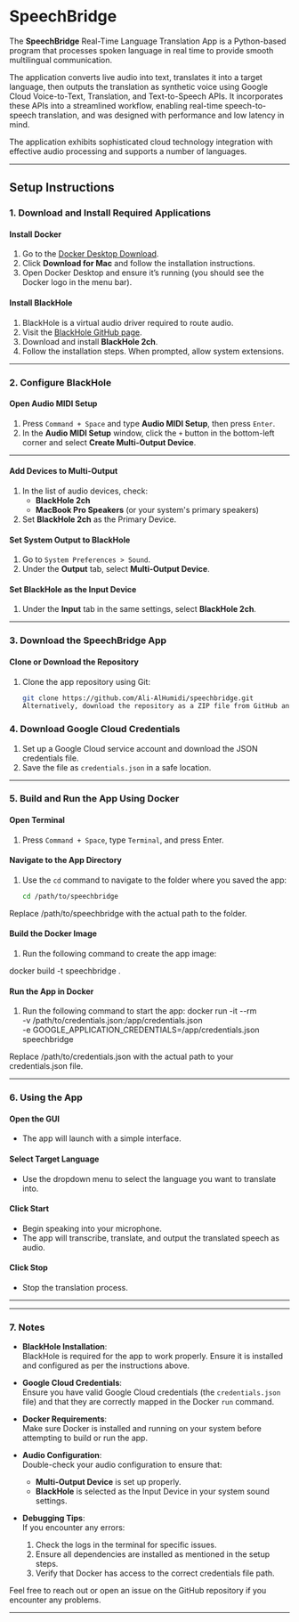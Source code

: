 # **SpeechBridge**

The **SpeechBridge** Real-Time Language Translation App is a Python-based program that processes spoken language in real time to provide smooth multilingual communication.

The application converts live audio into text, translates it into a target language, then outputs the translation as synthetic voice using Google Cloud Voice-to-Text, Translation, and Text-to-Speech APIs. It incorporates these APIs into a streamlined workflow, enabling real-time speech-to-speech translation, and was designed with performance and low latency in mind.

The application exhibits sophisticated cloud technology integration with effective audio processing and supports a number of languages.

---

## **Setup Instructions**

### **1. Download and Install Required Applications**

#### **Install Docker**
1. Go to the [Docker Desktop Download](https://www.docker.com/products/docker-desktop).
2. Click **Download for Mac** and follow the installation instructions.
3. Open Docker Desktop and ensure it’s running (you should see the Docker logo in the menu bar).

#### **Install BlackHole**
1. BlackHole is a virtual audio driver required to route audio.
2. Visit the [BlackHole GitHub page](https://github.com/ExistentialAudio/BlackHole).
3. Download and install **BlackHole 2ch**.
4. Follow the installation steps. When prompted, allow system extensions.


---

### **2. Configure BlackHole**

#### **Open Audio MIDI Setup**
1. Press `Command + Space` and type **Audio MIDI Setup**, then press `Enter`.
2. In the **Audio MIDI Setup** window, click the `+` button in the bottom-left corner and select **Create Multi-Output Device**.

---

#### **Add Devices to Multi-Output**
1. In the list of audio devices, check:
   - **BlackHole 2ch**
   - **MacBook Pro Speakers** (or your system's primary speakers)
2. Set **BlackHole 2ch** as the Primary Device.

#### **Set System Output to BlackHole**
1. Go to `System Preferences > Sound`.
2. Under the **Output** tab, select **Multi-Output Device**.

#### **Set BlackHole as the Input Device**
1. Under the **Input** tab in the same settings, select **BlackHole 2ch**.

---

### **3. Download the SpeechBridge App**

#### **Clone or Download the Repository**

1. Clone the app repository using Git:
   ```bash
   git clone https://github.com/Ali-AlHumidi/speechbridge.git
   Alternatively, download the repository as a ZIP file from GitHub and extract it.   '

### **4. Download Google Cloud Credentials**
1. Set up a Google Cloud service account and download the JSON credentials file.
2. Save the file as `credentials.json` in a safe location.

---

### **5. Build and Run the App Using Docker**

#### **Open Terminal**
1. Press `Command + Space`, type `Terminal`, and press Enter.

#### **Navigate to the App Directory**
1. Use the `cd` command to navigate to the folder where you saved the app:
   ```bash
   cd /path/to/speechbridge

Replace /path/to/speechbridge with the actual path to the folder.

#### **Build the Docker Image**

1. Run the following command to create the app image:

docker build -t speechbridge .

#### **Run the App in Docker**

1. Run the following command to start the app:
docker run -it --rm \
-v /path/to/credentials.json:/app/credentials.json \
-e GOOGLE_APPLICATION_CREDENTIALS=/app/credentials.json \
speechbridge

Replace /path/to/credentials.json with the actual path to your credentials.json file.

---

### **6. Using the App**

#### **Open the GUI**
- The app will launch with a simple interface.

#### **Select Target Language**
- Use the dropdown menu to select the language you want to translate into.

#### **Click Start**
- Begin speaking into your microphone.
- The app will transcribe, translate, and output the translated speech as audio.

#### **Click Stop**
- Stop the translation process.

---
---

### **7. Notes**

- **BlackHole Installation**:  
  BlackHole is required for the app to work properly. Ensure it is installed and configured as per the instructions above.

- **Google Cloud Credentials**:  
  Ensure you have valid Google Cloud credentials (the `credentials.json` file) and that they are correctly mapped in the Docker `run` command.

- **Docker Requirements**:  
  Make sure Docker is installed and running on your system before attempting to build or run the app.

- **Audio Configuration**:  
  Double-check your audio configuration to ensure that:
  - **Multi-Output Device** is set up properly.
  - **BlackHole** is selected as the Input Device in your system sound settings.

- **Debugging Tips**:  
  If you encounter any errors:
  1. Check the logs in the terminal for specific issues.
  2. Ensure all dependencies are installed as mentioned in the setup steps.
  3. Verify that Docker has access to the correct credentials file path.

Feel free to reach out or open an issue on the GitHub repository if you encounter any problems.

---


